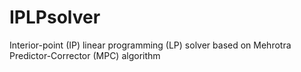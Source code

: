 # IPLPsolver
Interior-point (IP) linear programming (LP) solver based on Mehrotra Predictor-Corrector (MPC) algorithm
